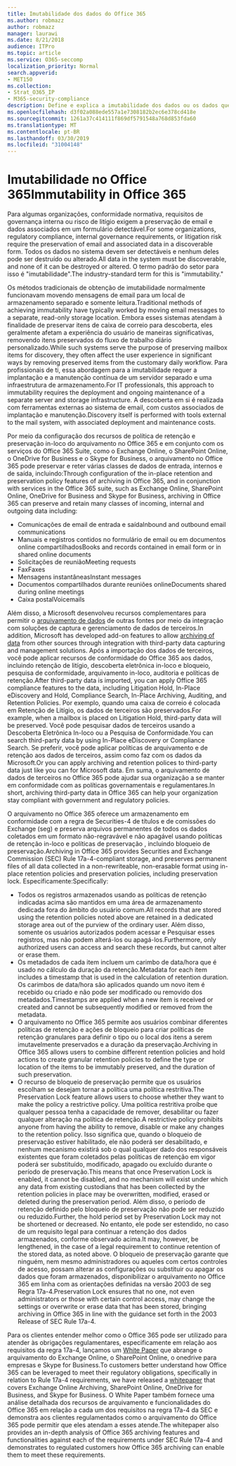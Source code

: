 ```yaml
---
title: Imutabilidade dos dados do Office 365
ms.author: robmazz
author: robmazz
manager: laurawi
ms.date: 8/21/2018
audience: ITPro
ms.topic: article
ms.service: O365-seccomp
localization_priority: Normal
search.appverid:
- MET150
ms.collection:
- Strat_O365_IP
- M365-security-compliance
description: Define e explica a imutabilidade dos dados ou os dados que devem ser detectáveis e não podem ser destruídos ou alterados.
ms.openlocfilehash: d3f02a088ede557a1e7308182b2ec6e378cd418e
ms.sourcegitcommit: 1261a37c414111f869df5791548a768d853fda60
ms.translationtype: MT
ms.contentlocale: pt-BR
ms.lasthandoff: 03/30/2019
ms.locfileid: "31004148"
---
```

# <a name="immutability-in-office-365"></a><span data-ttu-id="22ca2-103">Imutabilidade no Office 365</span><span class="sxs-lookup"><span data-stu-id="22ca2-103">Immutability in Office 365</span></span>
<span data-ttu-id="22ca2-104">Para algumas organizações, conformidade normativa, requisitos de governança interna ou risco de litígio exigem a preservação de email e dados associados em um formulário detectável.</span><span class="sxs-lookup"><span data-stu-id="22ca2-104">For some organizations, regulatory compliance, internal governance requirements, or litigation risk require the preservation of email and associated data in a discoverable form.</span></span> <span data-ttu-id="22ca2-105">Todos os dados no sistema devem ser detectáveis e nenhum deles pode ser destruído ou alterado.</span><span class="sxs-lookup"><span data-stu-id="22ca2-105">All data in the system must be discoverable, and none of it can be destroyed or altered.</span></span> <span data-ttu-id="22ca2-106">O termo padrão do setor para isso é "imutabilidade".</span><span class="sxs-lookup"><span data-stu-id="22ca2-106">The industry-standard term for this is "immutability."</span></span> 

<span data-ttu-id="22ca2-107">Os métodos tradicionais de obtenção de imutabilidade normalmente funcionavam movendo mensagens de email para um local de armazenamento separado e somente leitura.</span><span class="sxs-lookup"><span data-stu-id="22ca2-107">Traditional methods of achieving immutability have typically worked by moving email messages to a separate, read-only storage location.</span></span> <span data-ttu-id="22ca2-108">Embora esses sistemas atendam à finalidade de preservar itens de caixa de correio para descoberta, eles geralmente afetam a experiência do usuário de maneiras significativas, removendo itens preservados do fluxo de trabalho diário personalizado.</span><span class="sxs-lookup"><span data-stu-id="22ca2-108">While such systems serve the purpose of preserving mailbox items for discovery, they often affect the user experience in significant ways by removing preserved items from the customary daily workflow.</span></span> <span data-ttu-id="22ca2-109">Para profissionais de ti, essa abordagem para a imutabilidade requer a implantação e a manutenção contínua de um servidor separado e uma infraestrutura de armazenamento.</span><span class="sxs-lookup"><span data-stu-id="22ca2-109">For IT professionals, this approach to immutability requires the deployment and ongoing maintenance of a separate server and storage infrastructure.</span></span> <span data-ttu-id="22ca2-110">A descoberta em si é realizada com ferramentas externas ao sistema de email, com custos associados de implantação e manutenção.</span><span class="sxs-lookup"><span data-stu-id="22ca2-110">Discovery itself is performed with tools external to the mail system, with associated deployment and maintenance costs.</span></span>

<span data-ttu-id="22ca2-111">Por meio da configuração dos recursos de política de retenção e preservação in-loco do arquivamento no Office 365 e em conjunto com os serviços do Office 365 Suite, como o Exchange Online, o SharePoint Online, o OneDrive for Business e o Skype for Business, o arquivamento no Office 365 pode preservar e reter várias classes de dados de entrada, internos e de saída, incluindo:</span><span class="sxs-lookup"><span data-stu-id="22ca2-111">Through configuration of the in-place retention and preservation policy features of archiving in Office 365, and in conjunction with services in the Office 365 suite, such as Exchange Online, SharePoint Online, OneDrive for Business and Skype for Business, archiving in Office 365 can preserve and retain many classes of incoming, internal and outgoing data including:</span></span>
- <span data-ttu-id="22ca2-112">Comunicações de email de entrada e saída</span><span class="sxs-lookup"><span data-stu-id="22ca2-112">Inbound and outbound email communications</span></span>
- <span data-ttu-id="22ca2-113">Manuais e registros contidos no formulário de email ou em documentos online compartilhados</span><span class="sxs-lookup"><span data-stu-id="22ca2-113">Books and records contained in email form or in shared online documents</span></span>
- <span data-ttu-id="22ca2-114">Solicitações de reunião</span><span class="sxs-lookup"><span data-stu-id="22ca2-114">Meeting requests</span></span>
- <span data-ttu-id="22ca2-115">Fax</span><span class="sxs-lookup"><span data-stu-id="22ca2-115">Faxes</span></span>
- <span data-ttu-id="22ca2-116">Mensagens instantâneas</span><span class="sxs-lookup"><span data-stu-id="22ca2-116">Instant messages</span></span>
- <span data-ttu-id="22ca2-117">Documentos compartilhados durante reuniões online</span><span class="sxs-lookup"><span data-stu-id="22ca2-117">Documents shared during online meetings</span></span>
- <span data-ttu-id="22ca2-118">Caixa postal</span><span class="sxs-lookup"><span data-stu-id="22ca2-118">Voicemails</span></span>

<span data-ttu-id="22ca2-119">Além disso, a Microsoft desenvolveu recursos complementares para permitir o [arquivamento de dados](https://support.office.com/article/Archiving-third-party-data-in-Office-365-0ce338d5-3666-4a18-86ab-c6910ff408cc) de outras fontes por meio da integração com soluções de captura e gerenciamento de dados de terceiros.</span><span class="sxs-lookup"><span data-stu-id="22ca2-119">In addition, Microsoft has developed add-on features to allow [archiving of data](https://support.office.com/article/Archiving-third-party-data-in-Office-365-0ce338d5-3666-4a18-86ab-c6910ff408cc) from other sources through integration with third-party data capturing and management solutions.</span></span> <span data-ttu-id="22ca2-120">Após a importação dos dados de terceiros, você pode aplicar recursos de conformidade do Office 365 aos dados, incluindo retenção de litígio, descoberta eletrônica in-loco e bloqueio, pesquisa de conformidade, arquivamento in-loco, auditoria e políticas de retenção.</span><span class="sxs-lookup"><span data-stu-id="22ca2-120">After third-party data is imported, you can apply Office 365 compliance features to the data, including Litigation Hold, In-Place eDiscovery and Hold, Compliance Search, In-Place Archiving, Auditing, and Retention Policies.</span></span> <span data-ttu-id="22ca2-121">Por exemplo, quando uma caixa de correio é colocada em Retenção de Litígio, os dados de terceiros são preservados.</span><span class="sxs-lookup"><span data-stu-id="22ca2-121">For example, when a mailbox is placed on Litigation Hold, third-party data will be preserved.</span></span> <span data-ttu-id="22ca2-122">Você pode pesquisar dados de terceiros usando a Descoberta Eletrônica In-loco ou a Pesquisa de Conformidade.</span><span class="sxs-lookup"><span data-stu-id="22ca2-122">You can search third-party data by using In-Place eDiscovery or Compliance Search.</span></span> <span data-ttu-id="22ca2-123">Se preferir, você pode aplicar políticas de arquivamento e de retenção aos dados de terceiros, assim como faz com os dados da Microsoft.</span><span class="sxs-lookup"><span data-stu-id="22ca2-123">Or you can apply archiving and retention polices to third-party data just like you can for Microsoft data.</span></span> <span data-ttu-id="22ca2-124">Em suma, o arquivamento de dados de terceiros no Office 365 pode ajudar sua organização a se manter em conformidade com as políticas governamentais e regulamentares.</span><span class="sxs-lookup"><span data-stu-id="22ca2-124">In short, archiving third-party data in Office 365 can help your organization stay compliant with government and regulatory policies.</span></span>

<span data-ttu-id="22ca2-125">O arquivamento no Office 365 oferece um armazenamento em conformidade com a regra de Securities-4 de títulos e de comissões do Exchange (seg) e preserva arquivos permanentes de todos os dados coletados em um formato não-regravável e não apagável usando políticas de retenção in-loco e políticas de preservação , incluindo bloqueio de preservação.</span><span class="sxs-lookup"><span data-stu-id="22ca2-125">Archiving in Office 365 provides Securities and Exchange Commission (SEC) Rule 17a-4-compliant storage, and preserves permanent files of all data collected in a non-rewriteable, non-erasable format using in-place retention policies and preservation policies, including preservation lock.</span></span> <span data-ttu-id="22ca2-126">Especificamente:</span><span class="sxs-lookup"><span data-stu-id="22ca2-126">Specifically:</span></span>
- <span data-ttu-id="22ca2-127">Todos os registros armazenados usando as políticas de retenção indicadas acima são mantidos em uma área de armazenamento dedicada fora do âmbito do usuário comum.</span><span class="sxs-lookup"><span data-stu-id="22ca2-127">All records that are stored using the retention policies noted above are retained in a dedicated storage area out of the purview of the ordinary user.</span></span> <span data-ttu-id="22ca2-128">Além disso, somente os usuários autorizados podem acessar e Pesquisar esses registros, mas não podem alterá-los ou apagá-los.</span><span class="sxs-lookup"><span data-stu-id="22ca2-128">Furthermore, only authorized users can access and search these records, but cannot alter or erase them.</span></span>
- <span data-ttu-id="22ca2-129">Os metadados de cada item incluem um carimbo de data/hora que é usado no cálculo da duração da retenção.</span><span class="sxs-lookup"><span data-stu-id="22ca2-129">Metadata for each item includes a timestamp that is used in the calculation of retention duration.</span></span> <span data-ttu-id="22ca2-130">Os carimbos de data/hora são aplicados quando um novo item é recebido ou criado e não pode ser modificado ou removido dos metadados.</span><span class="sxs-lookup"><span data-stu-id="22ca2-130">Timestamps are applied when a new item is received or created and cannot be subsequently modified or removed from the metadata.</span></span>
- <span data-ttu-id="22ca2-131">O arquivamento no Office 365 permite aos usuários combinar diferentes políticas de retenção e ações de bloqueio para criar políticas de retenção granulares para definir o tipo ou o local dos itens a serem imutavelmente preservados e a duração da preservação.</span><span class="sxs-lookup"><span data-stu-id="22ca2-131">Archiving in Office 365 allows users to combine different retention policies and hold actions to create granular retention policies to define the type or location of the items to be immutably preserved, and the duration of such preservation.</span></span>
- <span data-ttu-id="22ca2-132">O recurso de bloqueio de preservação permite que os usuários escolham se desejam tornar a política uma política restritiva.</span><span class="sxs-lookup"><span data-stu-id="22ca2-132">The Preservation Lock feature allows users to choose whether they want to make the policy a restrictive policy.</span></span> <span data-ttu-id="22ca2-133">Uma política restritiva proíbe que qualquer pessoa tenha a capacidade de remover, desabilitar ou fazer qualquer alteração na política de retenção.</span><span class="sxs-lookup"><span data-stu-id="22ca2-133">A restrictive policy prohibits anyone from having the ability to remove, disable or make any changes to the retention policy.</span></span> <span data-ttu-id="22ca2-134">Isso significa que, quando o bloqueio de preservação estiver habilitado, ele não poderá ser desabilitado, e nenhum mecanismo existirá sob o qual qualquer dado dos responsáveis existentes que foram coletados pelas políticas de retenção em vigor poderá ser substituído, modificado, apagado ou excluído durante o período de preservação.</span><span class="sxs-lookup"><span data-stu-id="22ca2-134">This means that once Preservation Lock is enabled, it cannot be disabled, and no mechanism will exist under which any data from existing custodians that has been collected by the retention policies in place may be overwritten, modified, erased or deleted during the preservation period.</span></span> <span data-ttu-id="22ca2-135">Além disso, o período de retenção definido pelo bloqueio de preservação não pode ser reduzido ou reduzido.</span><span class="sxs-lookup"><span data-stu-id="22ca2-135">Further, the hold period set by Preservation Lock may not be shortened or decreased.</span></span> <span data-ttu-id="22ca2-136">No entanto, ele pode ser estendido, no caso de um requisito legal para continuar a retenção dos dados armazenados, conforme observado acima.</span><span class="sxs-lookup"><span data-stu-id="22ca2-136">It may, however, be lengthened, in the case of a legal requirement to continue retention of the stored data, as noted above.</span></span> <span data-ttu-id="22ca2-137">O bloqueio de preservação garante que ninguém, nem mesmo administradores ou aqueles com certos controles de acesso, possam alterar as configurações ou substituir ou apagar os dados que foram armazenados, disponibilizar o arquivamento no Office 365 em linha com as orientações definidas na versão 2003 de seg Regra 17a-4.</span><span class="sxs-lookup"><span data-stu-id="22ca2-137">Preservation Lock ensures that no one, not even administrators or those with certain control access, may change the settings or overwrite or erase data that has been stored, bringing archiving in Office 365 in line with the guidance set forth in the 2003 Release of SEC Rule 17a-4.</span></span>

<span data-ttu-id="22ca2-138">Para os clientes entender melhor como o Office 365 pode ser utilizado para atender às obrigações regulamentares, especificamente em relação aos requisitos da regra 17a-4, lançamos um [White Paper](https://go.microsoft.com/fwlink/?linkid=830440) que abrange o arquivamento do Exchange Online, o SharePoint Online, o onedrive para empresas e Skype for Business.</span><span class="sxs-lookup"><span data-stu-id="22ca2-138">To customers better understand how Office 365 can be leveraged to meet their regulatory obligations, specifically in relation to Rule 17a-4 requirements, we have released a [whitepaper](https://go.microsoft.com/fwlink/?linkid=830440) that covers Exchange Online Archiving, SharePoint Online, OneDrive for Business, and Skype for Business.</span></span> <span data-ttu-id="22ca2-139">O White Paper também fornece uma análise detalhada dos recursos de arquivamento e funcionalidades do Office 365 em relação a cada um dos requisitos na regra 17a-4 da SEC e demonstra aos clientes regulamentados como o arquivamento do Office 365 pode permitir que eles atendam a esses atende.</span><span class="sxs-lookup"><span data-stu-id="22ca2-139">The whitepaper also provides an in-depth analysis of Office 365 archiving features and functionalities against each of the requirements under SEC Rule 17a-4 and demonstrates to regulated customers how Office 365 archiving can enable them to meet these requirements.</span></span>